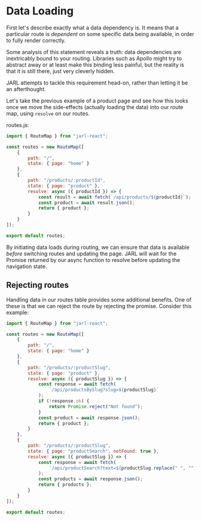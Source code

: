 # Data Loading

First let's describe exactly what a data dependency is. It means that a particular route is _dependent_ on some specific data being available, in order to fully render correctly.

Some analysis of this statement reveals a truth: data dependencies are inextricably bound to your routing. Libraries such as Apollo might try to abstract away or at least make this binding less painful, but the reality is that it is still there, just very cleverly hidden.

JARL attempts to tackle this requirement head-on, rather than letting it be an afterthought.

Let's take the previous example of a product page and see how this looks once we move the side-effects (actually loading the data) into our route map, using `resolve` on our routes.

routes.js:

```js
import { RouteMap } from "jarl-react";

const routes = new RouteMap([
    {
        path: "/",
        state: { page: "home" }
    },
    {
        path: "/products/:productId",
        state: { page: "product" },
        resolve: async ({ productId }) => {
            const result = await fetch(`/api/products/${productId}`);
            const product = await result.json();
            return { product };
        }
    }
]);

export default routes;
```

By initiating data loads during routing, we can ensure that data is available _before_ switching routes and updating the page. JARL will wait for the Promise returned by our async function to resolve before updating the navigation state.

## Rejecting routes

Handling data in our routes table provides some additional benefits. One of these is that we can reject the route by rejecting the promise. Consider this example:

```js
import { RouteMap } from "jarl-react";

const routes = new RouteMap([
    {
        path: "/",
        state: { page: "home" }
    },
    {
        path: "/products/:productSlug",
        state: { page: "product" },
        resolve: async ({ productSlug }) => {
            const response = await fetch(
                `/api/productsBySlug?slug=${productSlug}`
            );
            if (!response.ok) {
                return Promise.reject("Not found");
            }
            const product = await response.json();
            return { product };
        }
    },
    {
        path: "/products/:productSlug",
        state: { page: "productSearch", notFound: true },
        resolve: async ({ productSlug }) => {
            const response = await fetch(
                `/api/productSearch?text=${productSlug.replace(" ", "")}`
            );
            const products = await response.json();
            return { products };
        }
    }
]);

export default routes;
```
